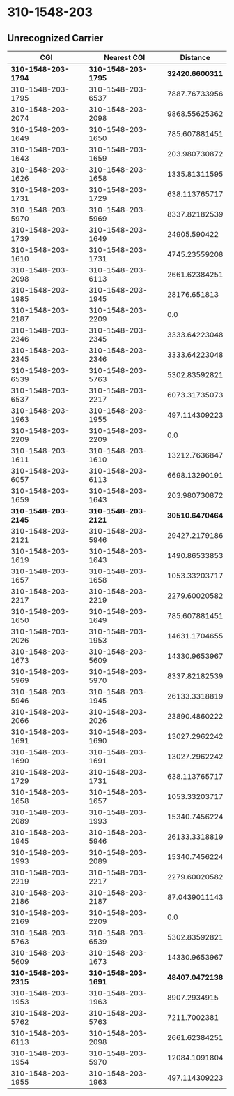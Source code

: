 # 310-1548-203
## Unrecognized Carrier


| CGI | Nearest CGI | Distance |
|-----|-------------|----------|
| **310-1548-203-1794** | **310-1548-203-1795** | **32420.6600311** |
| 310-1548-203-1795 | 310-1548-203-6537 | 7887.76733956 |
| 310-1548-203-2074 | 310-1548-203-2098 | 9868.55625362 |
| 310-1548-203-1649 | 310-1548-203-1650 | 785.607881451 |
| 310-1548-203-1643 | 310-1548-203-1659 | 203.980730872 |
| 310-1548-203-1626 | 310-1548-203-1658 | 1335.81311595 |
| 310-1548-203-1731 | 310-1548-203-1729 | 638.113765717 |
| 310-1548-203-5970 | 310-1548-203-5969 | 8337.82182539 |
| 310-1548-203-1739 | 310-1548-203-1649 | 24905.590422 |
| 310-1548-203-1610 | 310-1548-203-1731 | 4745.23559208 |
| 310-1548-203-2098 | 310-1548-203-6113 | 2661.62384251 |
| 310-1548-203-1985 | 310-1548-203-1945 | 28176.651813 |
| 310-1548-203-2187 | 310-1548-203-2209 | 0.0 |
| 310-1548-203-2346 | 310-1548-203-2345 | 3333.64223048 |
| 310-1548-203-2345 | 310-1548-203-2346 | 3333.64223048 |
| 310-1548-203-6539 | 310-1548-203-5763 | 5302.83592821 |
| 310-1548-203-6537 | 310-1548-203-2217 | 6073.31735073 |
| 310-1548-203-1963 | 310-1548-203-1955 | 497.114309223 |
| 310-1548-203-2209 | 310-1548-203-2209 | 0.0 |
| 310-1548-203-1611 | 310-1548-203-1610 | 13212.7636847 |
| 310-1548-203-6057 | 310-1548-203-6113 | 6698.13290191 |
| 310-1548-203-1659 | 310-1548-203-1643 | 203.980730872 |
| **310-1548-203-2145** | **310-1548-203-2121** | **30510.6470464** |
| 310-1548-203-2121 | 310-1548-203-5946 | 29427.2179186 |
| 310-1548-203-1619 | 310-1548-203-1643 | 1490.86533853 |
| 310-1548-203-1657 | 310-1548-203-1658 | 1053.33203717 |
| 310-1548-203-2217 | 310-1548-203-2219 | 2279.60020582 |
| 310-1548-203-1650 | 310-1548-203-1649 | 785.607881451 |
| 310-1548-203-2026 | 310-1548-203-1953 | 14631.1704655 |
| 310-1548-203-1673 | 310-1548-203-5609 | 14330.9653967 |
| 310-1548-203-5969 | 310-1548-203-5970 | 8337.82182539 |
| 310-1548-203-5946 | 310-1548-203-1945 | 26133.3318819 |
| 310-1548-203-2066 | 310-1548-203-2026 | 23890.4860222 |
| 310-1548-203-1691 | 310-1548-203-1690 | 13027.2962242 |
| 310-1548-203-1690 | 310-1548-203-1691 | 13027.2962242 |
| 310-1548-203-1729 | 310-1548-203-1731 | 638.113765717 |
| 310-1548-203-1658 | 310-1548-203-1657 | 1053.33203717 |
| 310-1548-203-2089 | 310-1548-203-1993 | 15340.7456224 |
| 310-1548-203-1945 | 310-1548-203-5946 | 26133.3318819 |
| 310-1548-203-1993 | 310-1548-203-2089 | 15340.7456224 |
| 310-1548-203-2219 | 310-1548-203-2217 | 2279.60020582 |
| 310-1548-203-2186 | 310-1548-203-2187 | 87.0439011143 |
| 310-1548-203-2169 | 310-1548-203-2209 | 0.0 |
| 310-1548-203-5763 | 310-1548-203-6539 | 5302.83592821 |
| 310-1548-203-5609 | 310-1548-203-1673 | 14330.9653967 |
| **310-1548-203-2315** | **310-1548-203-1691** | **48407.0472138** |
| 310-1548-203-1953 | 310-1548-203-1963 | 8907.2934915 |
| 310-1548-203-5762 | 310-1548-203-5763 | 7211.7002381 |
| 310-1548-203-6113 | 310-1548-203-2098 | 2661.62384251 |
| 310-1548-203-1954 | 310-1548-203-5970 | 12084.1091804 |
| 310-1548-203-1955 | 310-1548-203-1963 | 497.114309223 |

